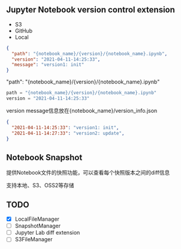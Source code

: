 ## Jupyter Notebook version control extension

- S3
- GitHub
- Local

```json
{
  "path": "{notebook_name}/{version}/{notebook_name}.ipynb",
  "version": "2021-04-11-14:25:33",
  "message": "version1: init"
}
```

"path": "{notebook_name}/{version}/{notebook_name}.ipynb"

```python
path = "{notebook_name}/{version}/{notebook_name}.ipynb"
version = "2021-04-11-14:25:33"

```

version message信息放在{notebook_name}/version_info.json

```json
{
  "2021-04-11-14:25:33": "version1: init",
  "2021-04-11-14:27:33": "version2: update",
}
```

## Notebook Snapshot 
提供Notebook文件的快照功能，可以查看每个快照版本之间的diff信息

支持本地、S3、OSS2等存储

## TODO
- [x] LocalFileManager
- [ ] SnapshotManager
- [ ] Jupyter Lab diff extension
- [ ] S3FileManager
